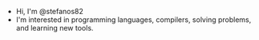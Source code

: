 - Hi, I'm @stefanos82
- I'm interested in programming languages, compilers, solving problems, and
  learning new tools.
